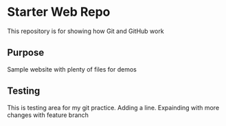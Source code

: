 # Starter Web Repo

This repository is for showing how Git and GitHub work

## Purpose

Sample website with plenty of files for demos

## Testing

This is testing area for my git practice.  Adding a line.
Expainding with more changes with feature branch
